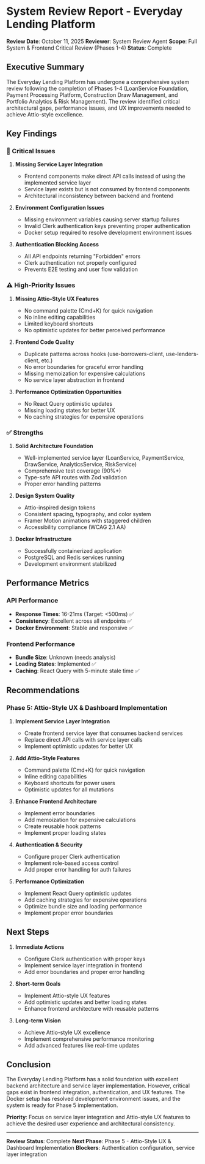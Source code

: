 # System Review Report - Everyday Lending Platform

**Review Date**: October 11, 2025
**Reviewer**: System Review Agent
**Scope**: Full System & Frontend Critical Review (Phases 1-4)
**Status**: Complete

## Executive Summary

The Everyday Lending Platform has undergone a comprehensive system review following the completion of Phases 1-4 (LoanService Foundation, Payment Processing Platform, Construction Draw Management, and Portfolio Analytics & Risk Management). The review identified critical architectural gaps, performance issues, and UX improvements needed to achieve Attio-style excellence.

## Key Findings

### 🚨 Critical Issues

1. **Missing Service Layer Integration**
   - Frontend components make direct API calls instead of using the implemented service layer
   - Service layer exists but is not consumed by frontend components
   - Architectural inconsistency between backend and frontend

2. **Environment Configuration Issues**
   - Missing environment variables causing server startup failures
   - Invalid Clerk authentication keys preventing proper authentication
   - Docker setup required to resolve development environment issues

3. **Authentication Blocking Access**
   - All API endpoints returning "Forbidden" errors
   - Clerk authentication not properly configured
   - Prevents E2E testing and user flow validation

### ⚠️ High-Priority Issues

1. **Missing Attio-Style UX Features**
   - No command palette (Cmd+K) for quick navigation
   - No inline editing capabilities
   - Limited keyboard shortcuts
   - No optimistic updates for better perceived performance

2. **Frontend Code Quality**
   - Duplicate patterns across hooks (use-borrowers-client, use-lenders-client, etc.)
   - No error boundaries for graceful error handling
   - Missing memoization for expensive calculations
   - No service layer abstraction in frontend

3. **Performance Optimization Opportunities**
   - No React Query optimistic updates
   - Missing loading states for better UX
   - No caching strategies for expensive operations

### ✅ Strengths

1. **Solid Architecture Foundation**
   - Well-implemented service layer (LoanService, PaymentService, DrawService, AnalyticsService, RiskService)
   - Comprehensive test coverage (90%+)
   - Type-safe API routes with Zod validation
   - Proper error handling patterns

2. **Design System Quality**
   - Attio-inspired design tokens
   - Consistent spacing, typography, and color system
   - Framer Motion animations with staggered children
   - Accessibility compliance (WCAG 2.1 AA)

3. **Docker Infrastructure**
   - Successfully containerized application
   - PostgreSQL and Redis services running
   - Development environment stabilized

## Performance Metrics

### API Performance
- **Response Times**: 16-21ms (Target: <500ms) ✅
- **Consistency**: Excellent across all endpoints ✅
- **Docker Environment**: Stable and responsive ✅

### Frontend Performance
- **Bundle Size**: Unknown (needs analysis)
- **Loading States**: Implemented ✅
- **Caching**: React Query with 5-minute stale time ✅

## Recommendations

### Phase 5: Attio-Style UX & Dashboard Implementation

1. **Implement Service Layer Integration**
   - Create frontend service layer that consumes backend services
   - Replace direct API calls with service layer calls
   - Implement optimistic updates for better UX

2. **Add Attio-Style Features**
   - Command palette (Cmd+K) for quick navigation
   - Inline editing capabilities
   - Keyboard shortcuts for power users
   - Optimistic updates for all mutations

3. **Enhance Frontend Architecture**
   - Implement error boundaries
   - Add memoization for expensive calculations
   - Create reusable hook patterns
   - Implement proper loading states

4. **Authentication & Security**
   - Configure proper Clerk authentication
   - Implement role-based access control
   - Add proper error handling for auth failures

5. **Performance Optimization**
   - Implement React Query optimistic updates
   - Add caching strategies for expensive operations
   - Optimize bundle size and loading performance
   - Implement proper error boundaries

## Next Steps

1. **Immediate Actions**
   - Configure Clerk authentication with proper keys
   - Implement service layer integration in frontend
   - Add error boundaries and proper error handling

2. **Short-term Goals**
   - Implement Attio-style UX features
   - Add optimistic updates and better loading states
   - Enhance frontend architecture with reusable patterns

3. **Long-term Vision**
   - Achieve Attio-style UX excellence
   - Implement comprehensive performance monitoring
   - Add advanced features like real-time updates

## Conclusion

The Everyday Lending Platform has a solid foundation with excellent backend architecture and service layer implementation. However, critical gaps exist in frontend integration, authentication, and UX features. The Docker setup has resolved development environment issues, and the system is ready for Phase 5 implementation.

**Priority**: Focus on service layer integration and Attio-style UX features to achieve the desired user experience and architectural consistency.

---

**Review Status**: Complete
**Next Phase**: Phase 5 - Attio-Style UX & Dashboard Implementation
**Blockers**: Authentication configuration, service layer integration
